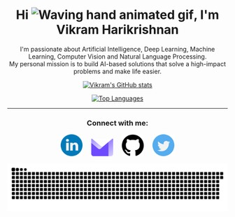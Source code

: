 <h1 align="center">Hi <img src="https://raw.githubusercontent.com/nixin72/nixin72/master/wave.gif" 
         alt="Waving hand animated gif"
         height="45"
         width="45" />, I'm Vikram Harikrishnan</h1>
         
<p align="center">
I'm passionate about Artificial Intelligence, Deep Learning, Machine Learning, Computer Vision and Natural Language Processing. <br>
         My personal mission is to build AI-based solutions that solve a high-impact problems and make life easier.
</p>

<!-- <p align="center">
<a href="http://www.github.com/vikram0230"><img src="https://github-readme-streak-stats.herokuapp.com/?user=vikram0230&stroke=3382ed&background=000000&ring=f97316&fire=f97316&currStreakNum=3382ed&currStreakLabel=f97316&sideNums=3382ed&sideLabels=3382ed&dates=3382ed&hide_border=true" /></a></p> -->

<p align="center">
<a href="http://www.github.com/vikram0230"><img src="https://github-readme-stats.vercel.app/api?username=vikram0230&show_icons=true&hide=&count_private=true&title_color=f97316&text_color=3382ed&icon_color=3382ed&bg_color=000000&hide_border=true&show_icons=true" alt="Vikram's GitHub stats" width="450"/></a></p>

<p align="center">
<a href="https://github.com/vikram0230" align="left"><img src="https://github-readme-stats.vercel.app/api/top-langs/?username=vikram0230&layout=compact&langs_count=10&title_color=f97316&text_color=3382ed&icon_color=3382ed&bg_color=000000&hide_border=true&locale=en&custom_title=Top%20%Languages" alt="Top Languages" width="400"/></a></p>

<hr>
<h3 align="center">Connect with me:</h3>
<p align="center">
<a href="https://www.linkedin.com/in/vikram-harikrishnan"><img src="https://github.com/vikram0230/vikram0230/blob/main/logos/linkedin.png" width="50" /></a>&nbsp;&nbsp;&nbsp;&nbsp;
<a href="mailto:vikramharikrishnan@protonmail.com"><img src="https://github.com/vikram0230/vikram0230/blob/main/logos/proton.png" width="50" /></a>&nbsp;&nbsp;&nbsp;&nbsp;
<a href="https://github.com/vikram0230"><img src="https://github.com/vikram0230/vikram0230/blob/main/logos/github-logo.png" width="50" /></a>&nbsp;&nbsp;&nbsp;&nbsp;
<a href="https://twitter.com/vikram_hk"><img src="https://github.com/vikram0230/vikram0230/blob/main/logos/twitter.png" width="50" /></a>

<p align="center">
  <img src="https://github.com/vikram0230/vikram0230/raw/output/github-contribution-grid-snake.svg" alt="snake"></center>
</p>
